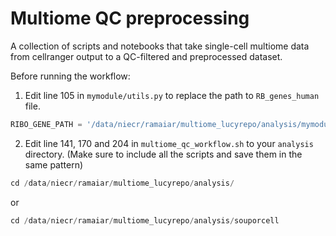# Multiome QC preprocessing
A collection of scripts and notebooks that take single-cell multiome data from cellranger output to a QC-filtered and preprocessed dataset.

Before running the workflow:

1. Edit line 105 in `mymodule/utils.py` to replace the path to `RB_genes_human` file.
```python
RIBO_GENE_PATH = '/data/niecr/ramaiar/multiome_lucyrepo/analysis/mymodule/RB_genes_human'
```
2. Edit line 141, 170 and 204 in `multiome_qc_workflow.sh` to your `analysis` directory. (Make sure to include all the scripts and save them in the same pattern)
```python 141
cd /data/niecr/ramaiar/multiome_lucyrepo/analysis/
```
or 
```python
cd /data/niecr/ramaiar/multiome_lucyrepo/analysis/souporcell
```
